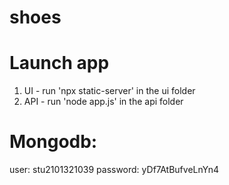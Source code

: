 # shoes

# Launch app
1. UI - run 'npx static-server' in the ui folder
2. API - run 'node app.js' in the api folder

# Mongodb:
user: stu2101321039
password: yDf7AtBufveLnYn4

